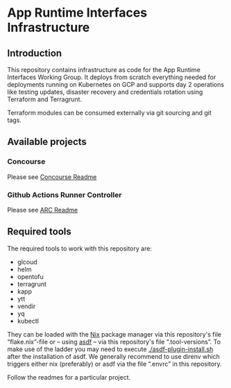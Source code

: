 # App Runtime Interfaces Infrastructure

## Introduction
This repository contains infrastructure as code for the App Runtime Interfaces Working Group.
It deploys from scratch everything needed for deployments running on Kubernetes on GCP and supports day 2 operations like testing updates, disaster recovery and credentials rotation using Terraform and Terragrunt.

Terraform modules can be consumed externally via git sourcing and git tags.

## Available projects

### Concourse
Please see [Concourse Readme](<./docs/concourse/README.md>)

### Github Actions Runner Controller
Please see [ARC Readme](<./docs/actions-runner-controller/README.md>)

## Required tools
The required tools to work with this repository are:
  * glcoud
  * helm
  * opentofu
  * terragrunt
  * kapp
  * ytt
  * vendir
  * yq
  * kubectl

They can be loaded with the [Nix](<https://nixos.org>) package manager via this repository's file “flake.nix”-file or – using [asdf](<https://asdf-vm.com>) – via this repository's file “.tool-versions”. To make use of the ladder you may need to execute [./asdf-plugin-install.sh](<./asdf-plugin-install.sh>) after the installation of asdf. We generally recommend to use direnv which triggers either nix (preferably) or asdf via the file “.envrc” in this repository.

Follow the readmes for a particular project.